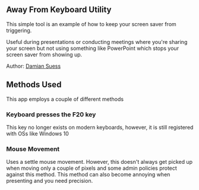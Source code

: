 ## Away From Keyboard Utility

This simple tool is an example of how to keep your screen saver from triggering.

Useful during presentations or conducting meetings where you're sharing your screen but not using something like PowerPoint which stops your screen saver from showing up.

Author: [Damian Suess](https://www.linkedin.com/in/damiansuess/)

## Methods Used
This app employs a couple of different methods

### Keyboard presses the F20 key
This key no longer exists on modern keyboards, however, it is still registered with OSs like Windows 10

### Mouse Movement
Uses a settle mouse movement. However, this doesn't always get picked up when moving only a couple of pixels and some admin policies protect against this method. This method can also become annoying when presenting and you need precision.
